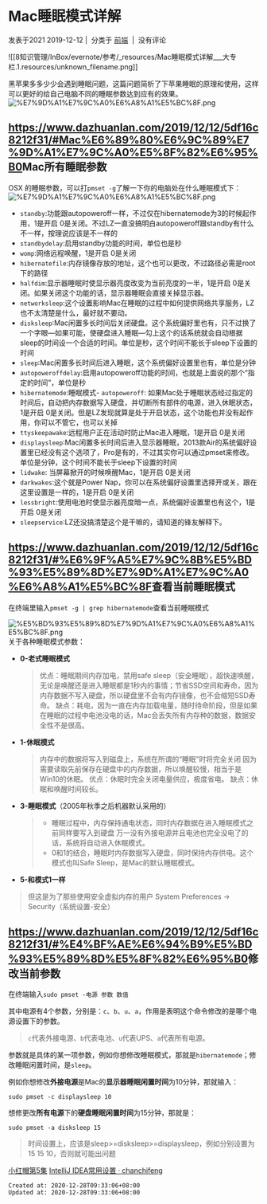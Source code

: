 
# Mac睡眠模式详解

发表于2021 2019-12-12 |  分类于 [前端](https://www.dazhuanlan.com/frontend/)  |  没有评论

![[8知识管理/InBox/evernote/参考/_resources/Mac睡眠模式详解___大专栏.1.resources/unknown_filename.png]]

黑苹果多多少少会遇到睡眠问题，这篇问题简析了下苹果睡眠的原理和使用，这样可以更好的给自己电脑不同的睡眠参数达到应有的效果。
![%E7%9D%A1%E7%9C%A0%E6%A8%A1%E5%BC%8F.png](https://tuchuang-1258561688.cos.ap-chengdu.myqcloud.com/%E7%9D%A1%E7%9C%A0%E6%A8%A1%E5%BC%8F.png)

## <https://www.dazhuanlan.com/2019/12/12/5df16c8212f31/#Mac%E6%89%80%E6%9C%89%E7%9D%A1%E7%9C%A0%E5%8F%82%E6%95%B0>Mac所有睡眠参数

OSX 的睡眠参数，可以打`pmset -g`了解一下你的电脑处在什么睡眠模式下：
![%E7%9D%A1%E7%9C%A0%E6%A8%A1%E5%BC%8F.png](https://tuchuang-1258561688.cos.ap-chengdu.myqcloud.com/%E7%9D%A1%E7%9C%A0%E6%A8%A1%E5%BC%8F.png)

*   `standby`:功能跟autopoweroff一样，不过仅在hibernatemode为3的时候起作用，1是开启 0是关闭。不过LZ一直没搞明白autopoweroff跟standby有什么不一样，按理说应该是不一样的
*   `standbydelay`:启用standby功能的时间，单位也是秒
*   `womp`:网络远程唤醒，1是开启 0是关闭
*   `hibernatefile`:内存镜像存放的地址，这个也可以更改，不过路径必需是root下的路径
*   `halfdim`:显示器睡眠时使显示器亮度改变为当前亮度的一半，1是开启 0是关闭。如果关闭这个功能的话，显示器睡眠会直接关掉显示器。
*   `networksleep`:这个设置影响Mac在睡眠的过程中如何提供网络共享服务，LZ也不太清楚是什么，最好就不要动。
*   `disksleep`:Mac闲置多长时间后关闭硬盘。这个系统偏好里也有，只不过换了一个字眼—如果可能，使硬盘进入睡眠—勾上这个的话系统就会自动根据sleep的时间设一个合适的时间。单位是秒，这个时间不能长于sleep下设置的时间
*   `sleep`:Mac闲置多长时间后进入睡眠，这个系统偏好设置里也有，单位是分钟
*   `autopoweroffdelay`:启用autopoweroff功能的时间，也就是上面说的那个“指定的时间”，单位是秒
*   `hibernatemode`:睡眠模式- `autopoweroff`: 如果Mac处于睡眠状态经过指定的时间后，自动把内存数据写入硬盘，并切断所有部件的电源，进入休眠状态，1是开启 0是关闭。但是LZ发现就算是处于开启状态，这个功能也并没有起作用，你可以不管它，也可以关掉
*   `ttyskeepawake`:远程用户正在活动时防止Mac进入睡眠，1是开启 0是关闭
*   `displaysleep`:Mac闲置多长时间后进入显示器睡眠，2013款Air的系统偏好设置里已经没有这个选项了，Pro是有的，不过其实你可以通过pmset来修改。单位是分钟，这个时间不能长于sleep下设置的时间
*   `lidwake`: 当屏幕掀开的时候唤醒Mac，1是开启 0是关闭
*   `darkwakes`:这个就是Power Nap，你可以在系统偏好设置里选择开或关，跟在这里设置是一样的，1是开启 0是关闭
*   `lessbright`:使用电池时使显示器亮度暗一点，系统偏好设置里也有这个，1是开启 0是关闭
*   `sleepservice`:LZ还没搞清楚这个是干嘛的，请知道的锋友解释下。

## <https://www.dazhuanlan.com/2019/12/12/5df16c8212f31/#%E6%9F%A5%E7%9C%8B%E5%BD%93%E5%89%8D%E7%9D%A1%E7%9C%A0%E6%A8%A1%E5%BC%8F>查看当前睡眠模式

在终端里输入`pmset -g | grep hibernatemode`查看当前睡眠模式

![%E5%BD%93%E5%89%8D%E7%9D%A1%E7%9C%A0%E6%A8%A1%E5%BC%8F.png](https://tuchuang-1258561688.cos.ap-chengdu.myqcloud.com/%E5%BD%93%E5%89%8D%E7%9D%A1%E7%9C%A0%E6%A8%A1%E5%BC%8F.png)
关于各种睡眠模式参数：

*   **0-老式睡眠模式**
    
    > 优点：睡眠期间内存加电，禁用safe sleep（安全睡眠），超快速唤醒，无论是唤醒还是进入睡眠都是1秒内的事情；节省SSD空间和寿命，因为内存数据不写入硬盘，所以硬盘里不会有内存镜像，也不会缩短SSD寿命。
    > 缺点：耗电，因为一直在内存加载电量，随时待命阶段，但是如果在睡眠的过程中电池没电的话，Mac会丢失所有内存种的数据，数据安全性不是很高。
    
*   **1-休眠模式**
    
    > 内存中的数据将写入到磁盘上，系统在所谓的“睡眠”时将完全关闭
    > 因为需要读取先前保存在硬盘中的内存数据，所以唤醒较慢，相当于是Win10的休眠。
    > 优点：休眠时完全关闭电量供应，极度省电。
    > 缺点：休眠和唤醒时间较长。
    
*   **3-睡眠模式**（2005年秋季之后机器默认采用的）
    
    > *   睡眠过程中，内存保持通电状态，同时内存数据在进入睡眠模式之前同样要写入到硬盘
    >     万一没有外接电源并且电池也完全没电了的话，系统将自动进入休眠模式。
    > *   0和1的结合，睡眠时内存数据写入硬盘，同时保持内存供电。这个模式也叫Safe Sleep，是Mac的默认睡眠模式。
    
*   **5-和模式1一样**
    

> 但这是为了那些使用安全虚拟内存的用户 System Preferences -> Security（系统设置-安全）

## <https://www.dazhuanlan.com/2019/12/12/5df16c8212f31/#%E4%BF%AE%E6%94%B9%E5%BD%93%E5%89%8D%E5%8F%82%E6%95%B0>修改当前参数

在终端输入`sudo pmset -电源 参数 数值`

其中电源有4个参数，分别是：`c`、`b`、`u`、`a`，作用是表明这个命令修改的是哪个电源设置下的参数。

> `c`代表外接电源、`b`代表电池、`u`代表UPS、`a`代表所有电源。

参数就是具体的某一项参数，例如你想修改睡眠模式，那就是`hibernatemode`；修改睡眠闲置时间，是`sleep`。

例如你想修改**外接电源**是Mac的**显示器睡眠闲置时间**为10分钟，那就输入：

`sudo pmset -c displaysleep 10`

想修更改**所有电源**下的**硬盘睡眠闲置时间**为15分钟，那就是：

`sudo pmset -a disksleep 15`

> 时间设置上，应该是sleep>=disksleep>=displaysleep，例如分别设置为15 15 10，否则就可能出问题

[小红帽第5集](https://www.dazhuanlan.com/2019/12/12/5df16c860a477/)
[IntelliJ IDEA常用设置 · chanchifeng](https://www.dazhuanlan.com/2019/12/12/5df16c7e188e5/)

    Created at: 2020-12-28T09:33:06+08:00
    Updated at: 2020-12-28T09:33:06+08:00

